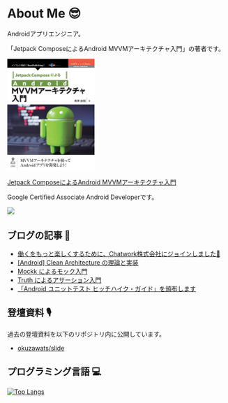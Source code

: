 # About Me 😎

Androidアプリエンジニア。

「Jetpack ComposeによるAndroid MVVMアーキテクチャ入門」の著者です。

<img src="https://github.com/okuzawats/okuzawats/raw/main/img/mvvm.jpg" width="200" >

[Jetpack ComposeによるAndroid MVVMアーキテクチャ入門](https://nextpublishing.jp/book/13660.html)

Google Certified Associate Android Developerです。 

<img src="https://api.accredible.com/v1/frontend/credential_website_embed_image/badge/22745791?key=91642f55a8d5ce14b85a29e0884729eb3a09a45d02d2f24fc8d7ebf1c6fed1cd" />

## ブログの記事 🚀

<!-- BLOG-POST-LIST:START -->
- [働くをもっと楽しくするために、Chatwork株式会社にジョインしました🚀](https://okuzawats.com/blog/joined-chatwork/)
- [[Android] Clean Architecture の理論と実装](https://okuzawats.com/blog/clean-architecture/)
- [Mockk によるモック入門](https://okuzawats.com/blog/mockk/)
- [Truth によるアサーション入門](https://okuzawats.com/blog/truth/)
- [「Android ユニットテスト ヒッチハイク・ガイド」を頒布します](https://okuzawats.com/blog/android-unit-testing/)
<!-- BLOG-POST-LIST:END -->

## 登壇資料 🎙️

過去の登壇資料を以下のリポジトリ内に公開しています。

- [okuzawats/slide](https://github.com/okuzawats/slide)

## プログラミング言語 💻
[![Top Langs](https://github-readme-stats.vercel.app/api/top-langs/?username=okuzawats)](https://github.com/anuraghazra/github-readme-stats)

